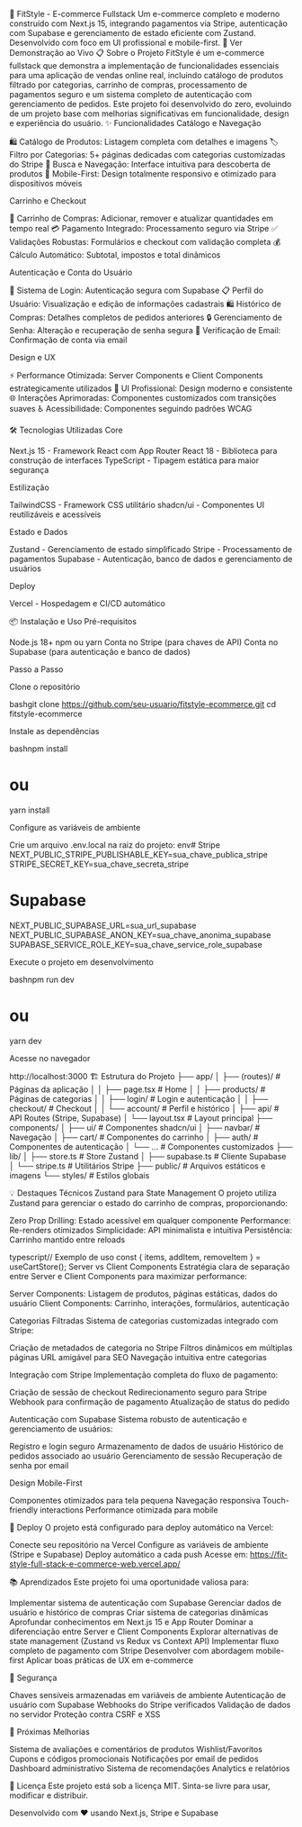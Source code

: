 🛒 FitStyle - E-commerce Fullstack
Um e-commerce completo e moderno construído com Next.js 15, integrando pagamentos via Stripe, autenticação com Supabase e gerenciamento de estado eficiente com Zustand. Desenvolvido com foco em UI profissional e mobile-first.
🚀 Ver Demonstração ao Vivo
📋 Sobre o Projeto
FitStyle é um e-commerce fullstack que demonstra a implementação de funcionalidades essenciais para uma aplicação de vendas online real, incluindo catálogo de produtos filtrado por categorias, carrinho de compras, processamento de pagamentos seguro e um sistema completo de autenticação com gerenciamento de pedidos.
Este projeto foi desenvolvido do zero, evoluindo de um projeto base com melhorias significativas em funcionalidade, design e experiência do usuário.
✨ Funcionalidades
Catálogo e Navegação

🛍️ Catálogo de Produtos: Listagem completa com detalhes e imagens
🏷️ Filtro por Categorias: 5+ páginas dedicadas com categorias customizadas do Stripe
🎯 Busca e Navegação: Interface intuitiva para descoberta de produtos
📱 Mobile-First: Design totalmente responsivo e otimizado para dispositivos móveis

Carrinho e Checkout

🛒 Carrinho de Compras: Adicionar, remover e atualizar quantidades em tempo real
💳 Pagamento Integrado: Processamento seguro via Stripe
✅ Validações Robustas: Formulários e checkout com validação completa
💰 Cálculo Automático: Subtotal, impostos e total dinâmicos

Autenticação e Conta do Usuário

👤 Sistema de Login: Autenticação segura com Supabase
📋 Perfil do Usuário: Visualização e edição de informações cadastrais
🛍️ Histórico de Compras: Detalhes completos de pedidos anteriores
🔒 Gerenciamento de Senha: Alteração e recuperação de senha segura
📧 Verificação de Email: Confirmação de conta via email

Design e UX

⚡ Performance Otimizada: Server Components e Client Components estrategicamente utilizados
🎨 UI Profissional: Design moderno e consistente
🌐 Interações Aprimoradas: Componentes customizados com transições suaves
♿ Acessibilidade: Componentes seguindo padrões WCAG

🛠️ Tecnologias Utilizadas
Core

Next.js 15 - Framework React com App Router
React 18 - Biblioteca para construção de interfaces
TypeScript - Tipagem estática para maior segurança

Estilização

TailwindCSS - Framework CSS utilitário
shadcn/ui - Componentes UI reutilizáveis e acessíveis

Estado e Dados

Zustand - Gerenciamento de estado simplificado
Stripe - Processamento de pagamentos
Supabase - Autenticação, banco de dados e gerenciamento de usuários

Deploy

Vercel - Hospedagem e CI/CD automático

📦 Instalação e Uso
Pré-requisitos

Node.js 18+
npm ou yarn
Conta no Stripe (para chaves de API)
Conta no Supabase (para autenticação e banco de dados)

Passo a Passo

Clone o repositório

bashgit clone https://github.com/seu-usuario/fitstyle-ecommerce.git
cd fitstyle-ecommerce

Instale as dependências

bashnpm install
# ou
yarn install

Configure as variáveis de ambiente

Crie um arquivo .env.local na raiz do projeto:
env# Stripe
NEXT_PUBLIC_STRIPE_PUBLISHABLE_KEY=sua_chave_publica_stripe
STRIPE_SECRET_KEY=sua_chave_secreta_stripe

# Supabase
NEXT_PUBLIC_SUPABASE_URL=sua_url_supabase
NEXT_PUBLIC_SUPABASE_ANON_KEY=sua_chave_anonima_supabase
SUPABASE_SERVICE_ROLE_KEY=sua_chave_service_role_supabase

Execute o projeto em desenvolvimento

bashnpm run dev
# ou
yarn dev

Acesse no navegador

http://localhost:3000
🏗️ Estrutura do Projeto
├── app/
│   ├── (routes)/              # Páginas da aplicação
│   │   ├── page.tsx           # Home
│   │   ├── products/          # Páginas de categorias
│   │   ├── login/             # Login e autenticação
│   │   ├── checkout/          # Checkout
│   │   └── account/           # Perfil e histórico
│   ├── api/                   # API Routes (Stripe, Supabase)
│   └── layout.tsx             # Layout principal
├── components/
│   ├── ui/                    # Componentes shadcn/ui
│   ├── navbar/                # Navegação
│   ├── cart/                  # Componentes do carrinho
│   ├── auth/                  # Componentes de autenticação
│   └── ...                    # Componentes customizados
├── lib/
│   ├── store.ts               # Store Zustand
│   ├── supabase.ts            # Cliente Supabase
│   └── stripe.ts              # Utilitários Stripe
├── public/                    # Arquivos estáticos e imagens
└── styles/                    # Estilos globais


💡 Destaques Técnicos
Zustand para State Management
O projeto utiliza Zustand para gerenciar o estado do carrinho de compras, proporcionando:

Zero Prop Drilling: Estado acessível em qualquer componente
Performance: Re-renders otimizados
Simplicidade: API minimalista e intuitiva
Persistência: Carrinho mantido entre reloads

typescript// Exemplo de uso
const { items, addItem, removeItem } = useCartStore();
Server vs Client Components
Estratégia clara de separação entre Server e Client Components para maximizar performance:

Server Components: Listagem de produtos, páginas estáticas, dados do usuário
Client Components: Carrinho, interações, formulários, autenticação

Categorias Filtradas
Sistema de categorias customizadas integrado com Stripe:

Criação de metadados de categoria no Stripe
Filtros dinâmicos em múltiplas páginas
URL amigável para SEO
Navegação intuitiva entre categorias

Integração com Stripe
Implementação completa do fluxo de pagamento:

Criação de sessão de checkout
Redirecionamento seguro para Stripe
Webhook para confirmação de pagamento
Atualização de status do pedido

Autenticação com Supabase
Sistema robusto de autenticação e gerenciamento de usuários:

Registro e login seguro
Armazenamento de dados de usuário
Histórico de pedidos associado ao usuário
Gerenciamento de sessão
Recuperação de senha por email

Design Mobile-First

Componentes otimizados para tela pequena
Navegação responsiva
Touch-friendly interactions
Performance otimizada para mobile

🚀 Deploy
O projeto está configurado para deploy automático na Vercel:

Conecte seu repositório na Vercel
Configure as variáveis de ambiente (Stripe e Supabase)
Deploy automático a cada push
Acesse em: https://fit-style-full-stack-e-commerce-web.vercel.app/

📚 Aprendizados
Este projeto foi uma oportunidade valiosa para:

Implementar sistema de autenticação com Supabase
Gerenciar dados de usuário e histórico de compras
Criar sistema de categorias dinâmicas
Aprofundar conhecimentos em Next.js 15 e App Router
Dominar a diferenciação entre Server e Client Components
Explorar alternativas de state management (Zustand vs Redux vs Context API)
Implementar fluxo completo de pagamento com Stripe
Desenvolver com abordagem mobile-first
Aplicar boas práticas de UX em e-commerce

🔐 Segurança

Chaves sensíveis armazenadas em variáveis de ambiente
Autenticação de usuário com Supabase
Webhooks do Stripe verificados
Validação de dados no servidor
Proteção contra CSRF e XSS

📝 Próximas Melhorias

 Sistema de avaliações e comentários de produtos
 Wishlist/Favoritos
 Cupons e códigos promocionais
 Notificações por email de pedidos
 Dashboard administrativo
 Sistema de recomendações
 Analytics e relatórios

📄 Licença
Este projeto está sob a licença MIT. Sinta-se livre para usar, modificar e distribuir.

Desenvolvido com ❤️ usando Next.js, Stripe e Supabase
